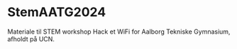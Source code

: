 # StemAATG2024
Materiale til STEM workshop Hack et WiFi for Aalborg Tekniske Gymnasium, afholdt på UCN.
